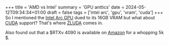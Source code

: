 +++
title = 'AMD vs Intel'
summary = 'GPU anttics'
date = 2024-05-12T09:34:34+01:00
draft = false
tags = ['intel arc', 'gpu', 'vram', 'cuda']
+++
So I mentioned the [Intel Arc GPU](https://www.intel.com.br/content/www/br/pt/products/details/discrete-gpus/arc.html) dued to its 16GB VRAM but what about [CUDA](https://en.wikipedia.org/wiki/CUDA) support? That's where [ZLUDA](https://github.com/vosen/ZLUDA) comes in.

Also found out that a $RTXv 4090 is available on [Amazon](https://www.amazon.com/Razer-Blade-Gaming-Laptop-i9-14900HX/dp/B0D21RBD4C/ref=sr_1_2?crid=3PFEIE88LLSKU&dib=eyJ2IjoiMSJ9.roffizXMrx1rOEqASsk2OjAGgZePkb03MQs1EzobF2XHEt6LbAXar5bwZ1T7rBsYMCpi69RuxX0Khcg8_rA7x8JApGJjfVfB7PB8vHAzoAZWpPwbF-ZaOLGPqR5ON7cv_BgBt3dl3XhXoZPB1ZElPh_2rvEdKL-dERkahYvzRxsBsKPEOXYbQ4xdNa2CP47enp-N96AdVyPU8UblMxHJMG68oFDi1Rnoq6EPnI0pAs4.CXnAN_pvaOsyf-aqHX6ZxcmLk-QgryHX7rrRRVkc1o0&dib_tag=se&keywords=rtx%2B3090%2Blaptop&qid=1715532061&sprefix=rtx%2B3090%2Blaptop%2Caps%2C250&sr=8-2&th=1) for a whopping 5k $.
